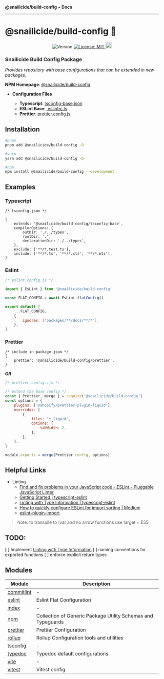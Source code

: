 **@snailicide/build-config** • **Docs**

---

# @snailicide/build-config 🐌

<p align="center">
	<img alt="Version" src="https://img.shields.io/npm/v/@snailicide/build-config"/>
	<a href="#" target="_blank">
		<img alt="License: MIT" src="https://img.shields.io/npm/l/@snailicide/build-config"/>
	</a>
	<a href="#" target="_blank">
		<img alt="Typescript" height="20px" src="https://img.shields.io/badge/typescript-%23007ACC.svg?style=for-the-badge&logo=typescript&logoColor=white"/>
	</a>
</p>

### Snailicide Build Config Package

_Provides repository with base configurations that can be extended in new packages._

**NPM Homepage**: [@snailicide/build-config](https://www.npmjs.com/package/@snailicide/build-config)

-   **Configuration Files**

    -   **Typescript**: [tsconfig-base.json](_media/tsconfig-base.json)
    -   **ESLint Base**: [.eslintrc.ts](./.eslintrc.ts)
    -   **Prettier**: [prettier.config.js](./prettier.config.js)

## Installation

```sh
#pnpm
pnpm add @snailicide/build-config -D

#yarn
yarn add @snailicide/build-config -D

#npm
npm install @snailicide/build-config --development
```

## Examples

### Typescript

```json5
/* tsconfig.json */

{
    extends: '@snailicide/build-config/tsconfig-base',
    compilerOptions: {
        outDir: './../types',
        rootDir: '.',
        declarationDir: './../types',
    },
    exclude: ['**/*.test.ts'],
    include: ['**/*.ts', '**/*.cts', '**/*.mts'],
}
```

### Eslint

```js
/* eslint.config.js */

import { EsLint } from '@snailicide/build-config'

const FLAT_CONFIG = await EsLint.flatConfig()

export default [
    ...FLAT_CONFIG,
    {
        ignores: ['packages/**/docs/**/*'],
    },
]
```

### Prettier

```json5
/* include in package.json */
{
    prettier: '@snailicide/build-config/prettier',
}
```

**_OR_**

```js
/* prettier.config.cjs */

/* extend the base config */
const { Prettier, merge } = require('@snailicide/build-config')
const options = {
    plugins: ['@shopify/prettier-plugin-liquid'],
    overrides: [
        {
            files: '*.liquid',
            options: {
                tabWidth: 2,
            },
        },
    ],
}

module.exports = merge(Prettier.config, options)
```

## Helpful Links

-   Linting
    -   [Find and fix problems in your JavaScript code - ESLint - Pluggable JavaScript Linter](https://eslint.org/)
    -   [Getting Started | typescript-eslint](https://typescript-eslint.io/getting-started/)
    -   [Linting with Type Information | typescript-eslint](https://typescript-eslint.io/getting-started/typed-linting)
    -   [How to quickly configure ESLint for import sorting | Medium](https://medium.com/@diballesteros/how-to-quickly-configure-eslint-for-import-sorting-3a4017bd4853)
    -   [eslint-plugin-import](https://www.npmjs.com/package/eslint-plugin-import)

> Note: to transpile to (var and no arrow functions use target = ES5

## TODO:

[ ] Implement [Linting with Type Information](https://typescript-eslint.io/getting-started/typed-linting) [ ] naming conventions for exported functions [ ] enforce explicit return types

## Modules

| Module | Description |
| --- | --- |
| [commitlint](commitlint/README.md) | - |
| [eslint](eslint/README.md) | Eslint Flat Configuration |
| [index](index/README.md) | - |
| [npm](npm/README.md) | Collection of Generic Package Utility Schemas and Typeguards |
| [prettier](prettier/README.md) | Prettier Configuration |
| [rollup](rollup/README.md) | Rollup Configuration tools and utilities |
| [tsconfig](tsconfig/README.md) | - |
| [typedoc](typedoc/README.md) | Typedoc default configurations |
| [vite](vite/README.md) | - |
| [vitest](vitest/README.md) | Vitest config |
